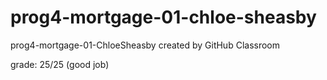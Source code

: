 # prog4-mortgage-01-chloe-sheasby
prog4-mortgage-01-ChloeSheasby created by GitHub Classroom

grade: 25/25 (good job)
